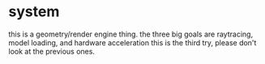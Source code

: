 # system
this is a geometry/render engine thing. 
the three big goals are raytracing, model loading, and hardware acceleration
this is the third try, please don't look at the previous ones.